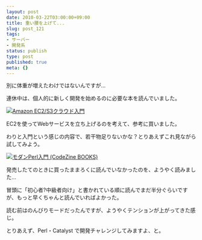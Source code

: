```yaml
---
layout: post
date: 2010-03-22T03:00:00+09:00
title: 重い腰を上げて...
slug: post_121
tags:
- サーバー
- 開発系
status: publish
type: post
published: true
meta: {}
---
```

別に体重が増えたわけではないんですが...

連休中は、個人的に新しく開発を始めるのに必要な本を読んでいました。

<a href="http://www.amazon.co.jp/exec/obidos/ASIN/4798021555/masawo-22/ref=nosim/" name="amazletlink" target="_blank"><img src="http://ecx.images-amazon.com/images/I/41QHzR8v3aL._SL160_.jpg" alt="Amazon EC2/S3クラウド入門" style="border: none;" /></a>

EC2を使ってWebサービスを立ち上げるのを考えて、参考に買いました。

わりと入門という感じの内容で、若干物足りないかな？とりあえずこれ見ながら試してみよう。

<a href="http://www.amazon.co.jp/exec/obidos/ASIN/4798119172/masawo-22/ref=nosim/" name="amazletlink" target="_blank"><img src="http://ecx.images-amazon.com/images/I/417K6qXAgvL._SL160_.jpg" alt="モダンPerl入門 (CodeZine BOOKS)" style="border: none;" /></a>

発売したてのときに買ったままろくに読んでいなかったのを、ようやく読みました...

冒頭に「初心者?中級者向け」と書かれている順に読んでまだ半分ぐらいですが、もっと早くちゃんと読んでいればよかった。

読む前はのんびりモードだったんですが、ようやくテンションが上がってきた感じ。

とりあえず、Perl・Catalyst で開発チャレンジしてみますよ、と。
